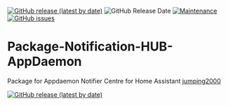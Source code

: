 [![GitHub release (latest by date)](https://img.shields.io/github/v/release/caiosweet/Package-Notification-HUB-AppDaemon)](https://github.com/caiosweet/Package-Notification-HUB-AppDaemon/releases)
![GitHub Release Date](https://img.shields.io/github/release-date/caiosweet/Package-Notification-HUB-AppDaemon)
[![Maintenance](https://img.shields.io/badge/Maintained%3F-Yes-brightgreen.svg)](https://github.com/caiosweet/Package-Notification-HUB-AppDaemon/graphs/commit-activity)
[![GitHub issues](https://img.shields.io/github/issues/caiosweet/Package-Notification-HUB-AppDaemon)](https://github.com/caiosweet/Package-Notification-HUB-AppDaemon/issues)

# Package-Notification-HUB-AppDaemon
Package for Appdaemon Notifier Centre for Home Assistant [jumping2000](https://github.com/jumping2000/appdaemon/commits?author=jumping2000)

[![GitHub release (latest by date)](https://img.shields.io/github/v/release/jumping2000/notifier)](https://github.com/jumping2000/notifier/releases)
